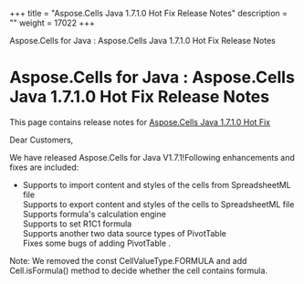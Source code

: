 +++
title = "Aspose.Cells Java 1.7.1.0 Hot Fix Release Notes" 
description = "" 
weight = 17022 
+++

Aspose.Cells for Java : Aspose.Cells Java 1.7.1.0 Hot Fix Release Notes  

# Aspose.Cells for Java : Aspose.Cells Java 1.7.1.0 Hot Fix Release Notes


This page contains release notes for [Aspose.Cells Java 1.7.1.0 Hot Fix](http://www.aspose.com/downloads/cells/java/new-releases/aspose.cells-java-1.7.1.0-hot-fix/)

Dear Customers,

We have released Aspose.Cells for Java V1.7.1!Following enhancements and fixes are included:

*   Supports to import content and styles of the cells from SpreadsheetML file  
    Supports to export content and styles of the cells to SpreadsheetML file  
    Supports formula's calculation engine  
    Supports to set R1C1 formula  
    Supports another two data source types of PivotTable  
    Fixes some bugs of adding PivotTable .

Note: We removed the const CellValueType.FORMULA and add Cell.isFormula() method to decide whether the cell contains formula.

